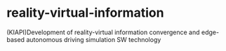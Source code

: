 # reality-virtual-information
(KIAPI)Development of reality-virtual information convergence and edge-based autonomous driving simulation SW technology
